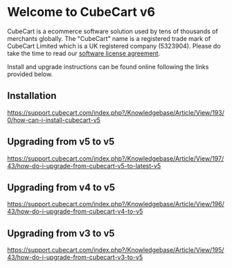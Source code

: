 # Welcome to CubeCart v6

CubeCart is a ecommerce software solution used by tens of thousands of merchants globally. The "CubeCart" name is a registered trade mark of CubeCart Limited which is a UK registered company (5323904). Please do take the time to read our [software license agreement](http://cubecart.com/software-license).

Install and upgrade instructions can be found online following the links provided below. 

## Installation
https://support.cubecart.com/index.php?/Knowledgebase/Article/View/193/0/how-can-i-install-cubecart-v5 

## Upgrading from v5 to v5
https://support.cubecart.com/index.php?/Knowledgebase/Article/View/197/43/how-do-i-upgrade-from-cubecart-v5-to-latest-v5

## Upgrading from v4 to v5
https://support.cubecart.com/index.php?/Knowledgebase/Article/View/196/43/how-do-i-upgrade-from-cubecart-v4-to-v5

## Upgrading from v3 to v5
https://support.cubecart.com/index.php?/Knowledgebase/Article/View/195/43/how-do-i-upgrade-from-cubecart-v3-to-v5
